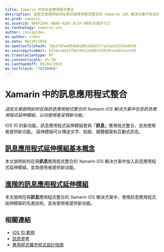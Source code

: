 ```yaml
---
title: Xamarin 中的訊息應用程式整合
description: 這些文章說明如何在與訊息應用程式整合的 Xamarin iOS 解決方案中包含訊息應用程式延伸模組，以向使用者呈現新功能。
ms.prod: xamarin
ms.assetid: 00AF2D4C-9BA8-4265-A11F-989C93BDF723
ms.technology: xamarin-ios
author: conceptdev
ms.author: crdun
ms.date: 08/29/2016
ms.openlocfilehash: 7db2f0fee05b60180cdd54f2f2e5ae33339a0430
ms.sourcegitcommit: 933de144d1fbe7d412e49b743839cae4bfcac439
ms.translationtype: MT
ms.contentlocale: zh-TW
ms.lasthandoff: 09/04/2019
ms.locfileid: "70290868"
---
```

# <a name="message-app-integration-in-xamarinios"></a>Xamarin 中的訊息應用程式整合

_這些文章說明如何在與訊息應用程式整合的 Xamarin iOS 解決方案中包含訊息應用程式延伸模組，以向使用者呈現新功能。_

IOS 10 的新功能，訊息應用程式延伸模組會與「**訊息**」應用程式整合，並為使用者提供新功能。 延伸模組可以傳送文字、貼紙、媒體檔案和互動式訊息。

## <a name="message-app-extension-basicsiosplatformmessage-app-integrationintro-to-message-app-extensionsmd"></a>[訊息應用程式延伸模組基本概念](~/ios/platform/message-app-integration/intro-to-message-app-extensions.md)

本文說明如何在與**訊息**應用程式整合的 Xamarin iOS 解決方案中加入訊息應用程式延伸模組，並為使用者提供新功能。

## <a name="advanced-message-app-extensionsiosplatformmessage-app-integrationintro-to-message-app-extensionsmd"></a>[進階的訊息應用程式延伸模組](~/ios/platform/message-app-integration/intro-to-message-app-extensions.md)

本文說明在與**訊息**應用程式整合的 Xamarin iOS 解決方案中，使用訊息應用程式延伸模組的先進技術，並為使用者提供新功能。


## <a name="related-links"></a>相關連結

- [iOS 10 範例](https://docs.microsoft.com/samples/browse/?products=xamarin&term=Xamarin.iOS+iOS10)
- [訊息參考](https://developer.apple.com/reference/messages)
- [應用程式擴充程式設計指南](https://developer.apple.com/library/prerelease/content/documentation/General/Conceptual/ExtensibilityPG/index.html#//apple_ref/doc/uid/TP40014214)
